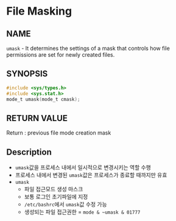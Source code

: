 # File Masking
## NAME
`umask` - It determines the settings of a mask that controls how file permissions are set for newly created files.
## SYNOPSIS
```c
#include <sys/types.h>
#include <sys.stat.h>
mode_t umask(mode_t cmask);
```
## RETURN VALUE
Return : previous file mode creation mask
## Description
* `umask`값을 프로세스 내에서 일시적으로 변경시키는 역할 수행
* 프로세스 내에서 변경된 `umask`값은 프로세스가 종료할 때까지만 유효
* `umask`
	* 파일 접근모드 생성 마스크
	* 보통 로그인 초기파일에 지정
	* `/etc/bashrc`에서 `umask`값 수정 가능
	* 생성되는 파일 접근권한 = `mode & ~umask & 01777`
